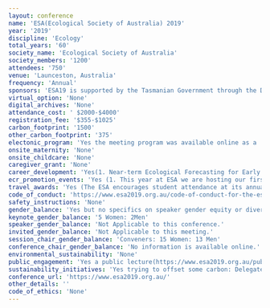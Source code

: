 ```yaml
---
layout: conference 
name: 'ESA(Ecological Society of Australia) 2019'
year: '2019'
discipline: 'Ecology'
total_years: '60'
society_name: 'Ecological Society of Australia'
society_members: '1200'
attendees: '750'
venue: 'Launceston, Australia'
frequency: 'Annual'
sponsors: 'ESA19 is supported by the Tasmanian Government through the Department of State Growth'
virtual_option: 'None'
digital_archives: 'None'
attendance_cost: ' $2000-$4000'
registration_fee: '$355-$1025'
carbon_footprint: '1500'
other_carbon_footprint: '375'
electonic_program: 'Yes the meeting program was available online as a .pdf file on the conference website.'
onsite_maternity: 'None'
onsite_childcare: 'None'
caregiver_grant: 'None'
career_development: 'Yes(1. Near-term Ecological Forecasting for Early Career Researchers. 2. Unlock your skills to increase Biosecurity and Biodiversity outcomes. 3. Communicating real ecology through stories: a writers workshop. 4. Writing for publication workshop. 5. Introductory concepts in spatial capture recapture.  5.Taking your R skills to the next level: four great strategies for reproducible research.  6. National Environmental Prediction System (NEPS) Scoping Study Consultation.  7. Shaping the next National State of the Environment Report for 2021.  8. Visualising Research: Telling Stories of Discovery. See details: https://www.esa2019.org.au/workshops-at-esa19/.)'
ecr_promotion_events: 'Yes (1. This year at ESA we are hosting our first ever Queer mixer: Queer people in science face particular challenges, whether that be working in locations that are unsafe and intolerant of LGBT+ individuals, or being in a work environment that is dominated by cis- and heteronormativity. There is increasing awareness of the underrepresentation of minorities in the sciences. Recognising this inequality is the first step to meeting the challenge of enhancing diversity and inclusivity in science. A 2013 survey (Yoder and Mattheis 2016) of people in STEM fields found that 40percent of LGBTQ+ identified respondents are not out to their colleagues. This is not the culture we strive for in ecology, and not within ESA. Enhancing the visibility of LGBTQ+ people (umbrella term for non-heterosexual or cisgender individuals: Queer) in ecology is important to enhancing the inclusive and diverse culture of the scientific field in Australia. ESA is in the position to influence the broader community of ecologists and ecology-related fields in Australia. Modelling off of the success of the British Ecological Society (BES) LGBT+ network and mixers (https://www.britishecologicalsociety.org/membership-community/diversity/) , we will host a Queer mixer at ESA19 in Launceston.          2. Equity or Diversity Concerns? – You’ve got an Ally! We are striving to improve Equity and Diversity within ESA (and elsewhere) via our Equity and Diversity Policy and the addition of the Conference Code of Conduct. On a more personal level though, we want to provide a safe space for our members and conference attendees to raise issues outside of formal pathways, because often, the best time to say something is now! ESA has nominated a team of Equity and Diversity Allies at the 2019 conference to provide support for members who may have an equity and/or diversity issue, and to provide an avenue to lodge feedback or a complaint. If you would like to talk to someone please seek out one of the people listed below (look for the rainbow lanyard!). If you can’t find them, just ask at the ESA booth and we will help link you up. We can guarantee that any conversations will be handled with understanding and confidentiality.Interested in joining or contributing to the Equity & Diversity Working Group? Contact Gail at the ESA Booth.)'
travel_awards: 'Yes (The ESA encourages student attendance at its annual conference by providing a number of student travel grants each year. Every student who applies for the grant and meets the criteria (until the allocation is exhausted) will receive some level of funding depending on the geographic location of their home campus (funding amounts shown below). The grants will be awarded in the order they were received once abstract confirmations have been sent out, you are welcome to apply beforehand, but will not be awarded a grant if your abstract is not accepted. ​ The amount of the grant received will be based on relative travel costs of all applicants, and are generally determined on the basis of relative costs of air travel. In addition to the usual travel grants, up to five extra travel grants (Wiley Student Fellowships) will be sponsored by Wiley Publishing. These fellowships will be awarded to individuals from the pool of applicants who have the highest travel costs. To be eligible for a student travel grant, applicants must be a member of the Society, be the presenting author of a talk or poster, and not have previously won a travel grant from the Society.)'
code_of_conduct: 'https://www.esa2019.org.au/code-of-conduct-for-the-esa-annual-conference-and-events/'
safety_instructions: 'None'
gender_balance: 'Yes but no specifics on speaker gender equity or diversity (https://www.ecolsoc.org.au/files/files/ESApercent20Equitypercent20Diversitypercent20statementpercent20finalpercent20(1).pdf)'
keynote_gender_balance: '5 Women: 2Men'
speaker_gender_balance: 'Not Applicable to this conference.'
invited_gender_balance: 'Not Applicable to this meeting.'
session_chair_gender_balance: 'Conveners: 15 Women: 13 Men'
conference_chair_gender_balance: 'No information is available online.'
environmental_sustainability: 'None'
public_engagement: 'Yes a public lecture(https://www.esa2019.org.au/public-lecture-managing-fire-risk-in-tasmania/)'
sustainability_initiatives: 'Yes trying to offset some carbon: Delegates are requested to contribute $20 as part of the registration fee to mitigate carbon emissions. This money will be donated to the following carbon offset projects (https://www.esa2019.org.au/venue/esa19-carbon-offset/)'
conference_url: 'https://www.esa2019.org.au/'
other_details: ''
code_of_ethics: 'None'
---
```

